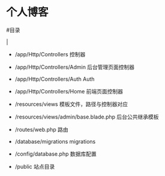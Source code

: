 # 个人博客


#目录

|
* /app/Http/Controllers         控制器
* /app/Http/Controllers/Admin   后台管理页面控制器
* /app/Http/Controllers/Auth    Auth
* /app/Http/Controllers/Home    前端页面控制器


* /resources/views                          模板文件，路径与控制器对应
* /resources/views/admin/base.blade.php     后台公共继承模板


* /routes/web.php               路由

* /database/migrations          migrations

* /config/database.php          数据库配置

* /public                       站点目录